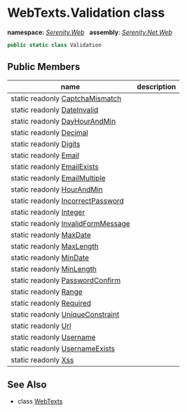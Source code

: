 # WebTexts.Validation class
**namespace:** *[Serenity.Web](../README.md#serenity.web-namespace)*   **assembly**: *[Serenity.Net.Web](../README.md)*

```csharp
public static class Validation
```

## Public Members

| name | description |
| --- | --- |
| static readonly [CaptchaMismatch](WebTexts.Validation/CaptchaMismatch.md) |  |
| static readonly [DateInvalid](WebTexts.Validation/DateInvalid.md) |  |
| static readonly [DayHourAndMin](WebTexts.Validation/DayHourAndMin.md) |  |
| static readonly [Decimal](WebTexts.Validation/Decimal.md) |  |
| static readonly [Digits](WebTexts.Validation/Digits.md) |  |
| static readonly [Email](WebTexts.Validation/Email.md) |  |
| static readonly [EmailExists](WebTexts.Validation/EmailExists.md) |  |
| static readonly [EmailMultiple](WebTexts.Validation/EmailMultiple.md) |  |
| static readonly [HourAndMin](WebTexts.Validation/HourAndMin.md) |  |
| static readonly [IncorrectPassword](WebTexts.Validation/IncorrectPassword.md) |  |
| static readonly [Integer](WebTexts.Validation/Integer.md) |  |
| static readonly [InvalidFormMessage](WebTexts.Validation/InvalidFormMessage.md) |  |
| static readonly [MaxDate](WebTexts.Validation/MaxDate.md) |  |
| static readonly [MaxLength](WebTexts.Validation/MaxLength.md) |  |
| static readonly [MinDate](WebTexts.Validation/MinDate.md) |  |
| static readonly [MinLength](WebTexts.Validation/MinLength.md) |  |
| static readonly [PasswordConfirm](WebTexts.Validation/PasswordConfirm.md) |  |
| static readonly [Range](WebTexts.Validation/Range.md) |  |
| static readonly [Required](WebTexts.Validation/Required.md) |  |
| static readonly [UniqueConstraint](WebTexts.Validation/UniqueConstraint.md) |  |
| static readonly [Url](WebTexts.Validation/Url.md) |  |
| static readonly [Username](WebTexts.Validation/Username.md) |  |
| static readonly [UsernameExists](WebTexts.Validation/UsernameExists.md) |  |
| static readonly [Xss](WebTexts.Validation/Xss.md) |  |

## See Also

* class [WebTexts](WebTexts.md)
